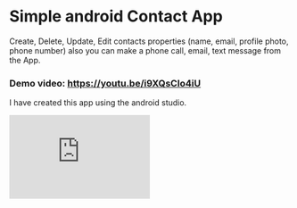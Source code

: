 # Simple android Contact App
Create, Delete, Update, Edit contacts properties (name, email, profile photo, phone number) also you can make a phone call, email, text message from the App.

### Demo video: https://youtu.be/i9XQsCIo4iU

I have created this app using the android studio.

<embed src="https://github.com/HansiLeelasena/Simple-Contact-Saving-App/blob/a6256bb732f1a3468ddbf753a38343704b9156a3/SEU.IS.17.ICT.002.pdf" width="50%" />
